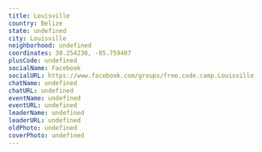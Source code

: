 ```yaml
---
title: Louisville
country: Belize
state: undefined
city: Louisville
neighborhood: undefined
coordinates: 38.254238, -85.759407
plusCode: undefined
socialName: Facebook
socialURL: https://www.facebook.com/groups/free.code.camp.Louisville
chatName: undefined
chatURL: undefined
eventName: undefined
eventURL: undefined
leaderName: undefined
leaderURL: undefined
oldPhoto: undefined
coverPhoto: undefined
---
```

